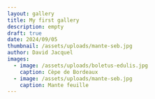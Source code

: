 ```yaml
---
layout: gallery
title: My first gallery
description: empty
draft: true
date: 2024/09/05
thumbnail: /assets/uploads/mante-seb.jpg
author: David Jacquel
images:
  - image: /assets/uploads/boletus-edulis.jpg
    caption: Cèpe de Bordeaux
  - image: /assets/uploads/mante-seb.jpg
    caption: Mante feuille
---
```

